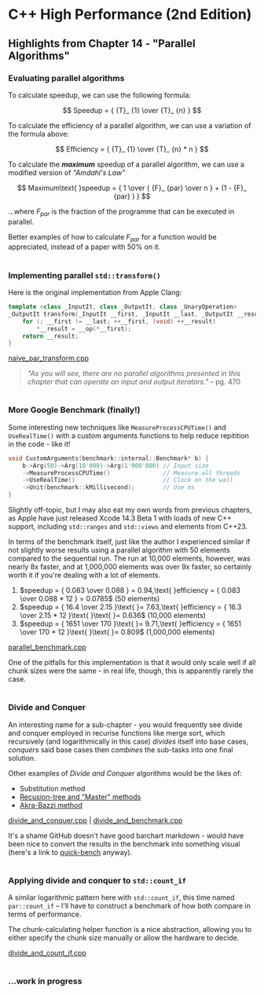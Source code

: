 # C++ High Performance (2nd Edition)

## Highlights from Chapter 14 - "Parallel Algorithms"

### Evaluating parallel algorithms
To calculate speedup, we can use the following formula:

$$ Speedup = { {T}_ {1} \over {T}_ {n} } $$

To calculate the efficiency of a parallel algorithm, we can use a variation of the formula above:

$$ Efficiency = { {T}_ {1} \over {T}_ {n} * n } $$

To calculate the __*maximum*__ speedup of a parallel algorithm, we can use a modified version of _"Amdahl's Law"_

$$ Maximum\text{ }speedup = { 1 \over { {F}_ {par} \over n } + (1 - {F}_ {par} ) } $$

...where ${F}_ {par}$ is the fraction of the programme that can be executed in parallel.

Better examples of how to calculate ${F}_ {par}$ for a function would be appreciated, instead of a paper with 50% on it.

#
### Implementing parallel `std::transform()`
Here is the original implementation from Apple Clang:
```cpp
template <class _InputIt, class _OutputIt, class _UnaryOperation>
_OutputIt transform(_InputIt __first, _InputIt __last, _OutputIt __result, _UnaryOperation __op) {
    for (; __first != __last; ++__first, (void) ++__result)
        *__result = __op(*__first);
    return __result;
}
```

[naive_par_transform.cpp](naive_par_transform.cpp)

> _"As you will see, there are no parallel algorithms presented in this chapter that can operate on input and output iterators."_ – pg. 470

#
### More Google Benchmark (finally!)
Some interesting new techniques like `MeasureProcessCPUTime()` and `UseRealTime()` with a custom arguments functions to help reduce repitition in the code - like it!
```cpp
void CustomArguments(benchmark::internal::Benchmark* b) {
    b->Arg(50)->Arg(10'000)->Arg(1'000'000) // Input size
    ->MeasureProcessCPUTime()               // Measure all threads
    ->UseRealTime()                         // Clock on the wall
    ->Unit(benchmark::kMillisecond);        // Use ms
}
```
Slightly off-topic, but I may also eat my own words from previous chapters, as Apple have just released Xcode 14.3 Beta 1 with loads of new C++ support, including `std::ranges` and `std::views` and elements from C++23.

In terms of the benchmark itself, just like the author I experienced similar if not slightly worse results using a parallel algorithm with 50 elements compared to the sequential run. The run at 10,000 elements, however, was nearly 8x faster, and at 1,000,000 elements was over 9x faster, so certainly worth it if you're dealing with a lot of elements.

1) $speedup = { 0.083 \over 0.088 } = 0.94,\text{ }efficiency = { 0.083 \over 0.088 * 12 } = 0.0785$ (50 elements)
2) $speedup = { 16.4 \over 2.15 }\text{ }= 7.63,\text{ }efficiency = { 16.3 \over 2.15 * 12 }\text{ }\text{ }= 0.636$ (10,000 elements)
3) $speedup = { 1651 \over 170 }\text{ }= 9.71,\text{ }efficiency = { 1651 \over 170 * 12 }\text{ }\text{ }= 0.809$ (1,000,000 elements)

[parallel_benchmark.cpp](parallel_benchmark.cpp)

One of the pitfalls for this implementation is that it would only scale well if all chunk sizes were the same - in real life, though, this is apparently rarely the case.

#
### Divide and Conquer
An interesting name for a sub-chapter - you would frequently see divide and conquer employed in recurise functions like merge sort, which recursively (and logarithmically in this case) _divides_ itself into base cases, _conquers_ said base cases then _combines_ the sub-tasks into one final solution.

Other examples of _Divide and Conquer_ algorithms would be the likes of:
* Substitution method
* [Recusion-tree and "Master" methods](https://www.cs.cornell.edu/courses/cs3110/2012sp/lectures/lec20-master/lec20.html)
* [Akra-Bazzi method](https://www.isa-afp.org/browser_info/current/AFP/Akra_Bazzi/document.pdf)

[divide_and_conquer.cpp](divide_and_conquer.cpp) | [divide_and_benchmark.cpp](divide_and_benchmark.cpp)

It's a shame GitHub doesn't have good barchart markdown - would have been nice to convert the results in the benchmark into something visual (here's a link to [quick-bench](https://quick-bench.com/q/V_Nf8u0ZOIIs2y_LfGjebjCMwQQ) anyway).

#
### Applying divide and conquer to `std::count_if`
A similar logarithmic pattern here with `std::count_if`, this time named `par::count_if` – I'll have to construct a benchmark of how both compare in terms of performance.

The chunk-calculating helper function is a nice abstraction, allowing you to either specify the chunk size manually or allow the hardware to decide.

[divide_and_count_if.cpp](divide_and_count_if.cpp)

#
### ...work in progress
